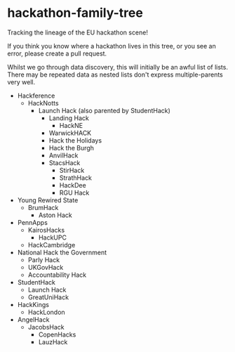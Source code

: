 # hackathon-family-tree
Tracking the lineage of the EU hackathon scene! 

If you think you know where a hackathon lives in this tree, or you see an error, please create a pull request. 

Whilst we go through data discovery, this will initially be an awful list of lists. There may be repeated data as nested lists don't express multiple-parents very well. 

- Hackference
  - HackNotts
    - Launch Hack (also parented by StudentHack)
      - Landing Hack
        - HackNE
      - WarwickHACK
      - Hack the Holidays
      - Hack the Burgh
      - AnvilHack
      - StacsHack
        - StirHack
        - StrathHack
        - HackDee
        - RGU Hack
- Young Rewired State
  - BrumHack
    - Aston Hack 
- PennApps
  - KairosHacks
    - HackUPC
  - HackCambridge
- National Hack the Government
  - Parly Hack
  - UKGovHack
  - Accountability Hack
- StudentHack
  - Launch Hack
  - GreatUniHack
- HackKings
  - HackLondon
- AngelHack
  - JacobsHack
    - CopenHacks
    - LauzHack

